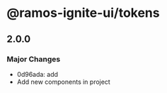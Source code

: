 # @ramos-ignite-ui/tokens

## 2.0.0

### Major Changes

- 0d96ada: add
- Add new components in project
